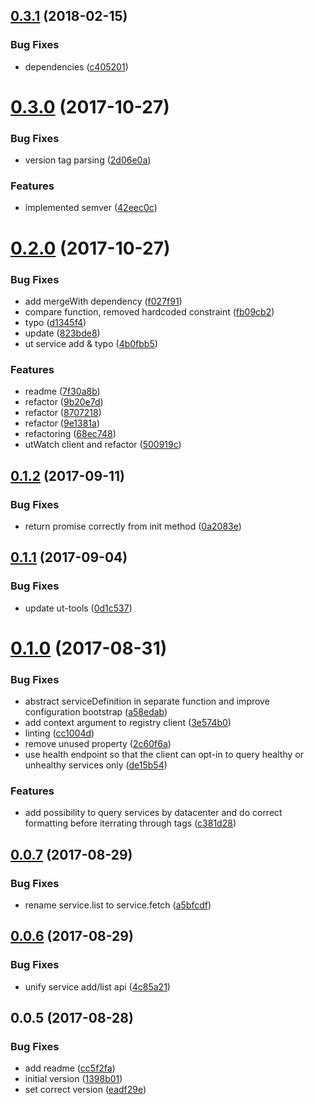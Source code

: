 <a name="0.3.1"></a>
## [0.3.1](https://github.com/softwaregroup-bg/ut-port-registry/compare/v0.3.0...v0.3.1) (2018-02-15)


### Bug Fixes

* dependencies ([c405201](https://github.com/softwaregroup-bg/ut-port-registry/commit/c405201))



<a name="0.3.0"></a>
# [0.3.0](https://github.com/softwaregroup-bg/ut-port-registry/compare/v0.2.0...v0.3.0) (2017-10-27)


### Bug Fixes

* version tag parsing ([2d06e0a](https://github.com/softwaregroup-bg/ut-port-registry/commit/2d06e0a))


### Features

* implemented semver ([42eec0c](https://github.com/softwaregroup-bg/ut-port-registry/commit/42eec0c))



<a name="0.2.0"></a>
# [0.2.0](https://github.com/softwaregroup-bg/ut-port-registry/compare/v0.1.2...v0.2.0) (2017-10-27)


### Bug Fixes

* add mergeWith dependency ([f027f91](https://github.com/softwaregroup-bg/ut-port-registry/commit/f027f91))
* compare function, removed hardcoded constraint ([fb09cb2](https://github.com/softwaregroup-bg/ut-port-registry/commit/fb09cb2))
* typo ([d1345f4](https://github.com/softwaregroup-bg/ut-port-registry/commit/d1345f4))
* update ([823bde8](https://github.com/softwaregroup-bg/ut-port-registry/commit/823bde8))
* ut service add & typo ([4b0fbb5](https://github.com/softwaregroup-bg/ut-port-registry/commit/4b0fbb5))


### Features

* readme ([7f30a8b](https://github.com/softwaregroup-bg/ut-port-registry/commit/7f30a8b))
* refactor ([9b20e7d](https://github.com/softwaregroup-bg/ut-port-registry/commit/9b20e7d))
* refactor ([8707218](https://github.com/softwaregroup-bg/ut-port-registry/commit/8707218))
* refactor ([9e1381a](https://github.com/softwaregroup-bg/ut-port-registry/commit/9e1381a))
* refactoring ([68ec748](https://github.com/softwaregroup-bg/ut-port-registry/commit/68ec748))
* utWatch client and refactor ([500919c](https://github.com/softwaregroup-bg/ut-port-registry/commit/500919c))



<a name="0.1.2"></a>
## [0.1.2](https://github.com/softwaregroup-bg/ut-port-registry/compare/v0.1.1...v0.1.2) (2017-09-11)


### Bug Fixes

* return promise correctly from init method ([0a2083e](https://github.com/softwaregroup-bg/ut-port-registry/commit/0a2083e))



<a name="0.1.1"></a>
## [0.1.1](https://github.com/softwaregroup-bg/ut-port-registry/compare/v0.1.0...v0.1.1) (2017-09-04)


### Bug Fixes

* update ut-tools ([0d1c537](https://github.com/softwaregroup-bg/ut-port-registry/commit/0d1c537))



<a name="0.1.0"></a>
# [0.1.0](https://github.com/softwaregroup-bg/ut-port-registry/compare/v0.0.7...v0.1.0) (2017-08-31)


### Bug Fixes

* abstract serviceDefinition in separate function and improve configuration bootstrap ([a58edab](https://github.com/softwaregroup-bg/ut-port-registry/commit/a58edab))
* add context argument to registry client ([3e574b0](https://github.com/softwaregroup-bg/ut-port-registry/commit/3e574b0))
* linting ([cc1004d](https://github.com/softwaregroup-bg/ut-port-registry/commit/cc1004d))
* remove unused property ([2c60f6a](https://github.com/softwaregroup-bg/ut-port-registry/commit/2c60f6a))
* use health endpoint so that the client can opt-in to query healthy or unhealthy services only ([de15b54](https://github.com/softwaregroup-bg/ut-port-registry/commit/de15b54))


### Features

* add possibility to query services by datacenter and do correct formatting before iterrating through tags ([c381d28](https://github.com/softwaregroup-bg/ut-port-registry/commit/c381d28))



<a name="0.0.7"></a>
## [0.0.7](https://github.com/softwaregroup-bg/ut-port-registry/compare/v0.0.6...v0.0.7) (2017-08-29)


### Bug Fixes

* rename service.list to service.fetch ([a5bfcdf](https://github.com/softwaregroup-bg/ut-port-registry/commit/a5bfcdf))



<a name="0.0.6"></a>
## [0.0.6](https://github.com/softwaregroup-bg/ut-port-registry/compare/v0.0.5...v0.0.6) (2017-08-29)


### Bug Fixes

* unify service add/list api ([4c85a21](https://github.com/softwaregroup-bg/ut-port-registry/commit/4c85a21))



<a name="0.0.5"></a>
## 0.0.5 (2017-08-28)


### Bug Fixes

* add readme ([cc5f2fa](https://github.com/softwaregroup-bg/ut-port-registry/commit/cc5f2fa))
* initial version ([1398b01](https://github.com/softwaregroup-bg/ut-port-registry/commit/1398b01))
* set correct version ([eadf29e](https://github.com/softwaregroup-bg/ut-port-registry/commit/eadf29e))




